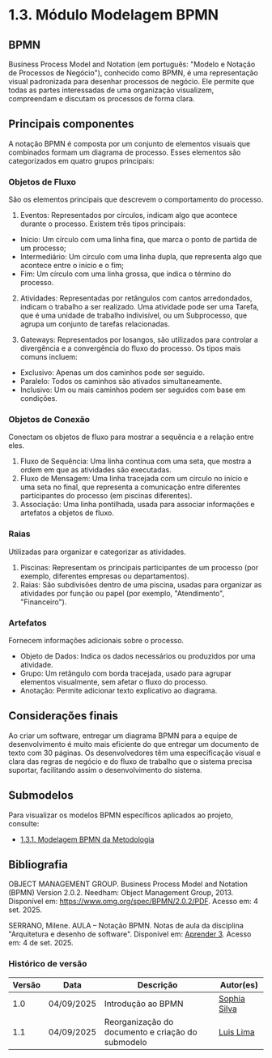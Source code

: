 # 1.3. Módulo Modelagem BPMN

## BPMN 

Business Process Model and Notation (em português: "Modelo e Notação de Processos de Negócio"), conhecido como BPMN, é uma representação visual padronizada para desenhar processos de negócio. Ele permite que todas as partes interessadas de uma organização visualizem, compreendam e discutam os processos de forma clara.

## Principais componentes

A notação BPMN é composta por um conjunto de elementos visuais que combinados formam um diagrama de processo. Esses elementos são categorizados em quatro grupos principais:

### Objetos de Fluxo

São os elementos principais que descrevem o comportamento do processo.

1. Eventos: Representados por círculos, indicam algo que acontece durante o processo. Existem três tipos principais:
- Início: Um círculo com uma linha fina, que marca o ponto de partida de um processo;
- Intermediário: Um círculo com uma linha dupla, que representa algo que acontece entre o início e o fim;
- Fim: Um círculo com uma linha grossa, que indica o término do processo.

2. Atividades: Representadas por retângulos com cantos arredondados, indicam o trabalho a ser realizado. Uma atividade pode ser uma Tarefa, que é uma unidade de trabalho indivisível, ou um Subprocesso, que agrupa um conjunto de tarefas relacionadas.

3. Gateways: Representados por losangos, são utilizados para controlar a divergência e a convergência do fluxo do processo. Os tipos mais comuns incluem:
- Exclusivo: Apenas um dos caminhos pode ser seguido.
- Paralelo: Todos os caminhos são ativados simultaneamente.
- Inclusivo: Um ou mais caminhos podem ser seguidos com base em condições.

### Objetos de Conexão 
Conectam os objetos de fluxo para mostrar a sequência e a relação entre eles.

1. Fluxo de Sequência: Uma linha contínua com uma seta, que mostra a ordem em que as atividades são executadas.
2. Fluxo de Mensagem: Uma linha tracejada com um círculo no início e uma seta no final, que representa a comunicação entre diferentes participantes do processo (em piscinas diferentes).
3. Associação: Uma linha pontilhada, usada para associar informações e artefatos a objetos de fluxo.

### Raias
Utilizadas para organizar e categorizar as atividades.

1. Piscinas: Representam os principais participantes de um processo (por exemplo, diferentes empresas ou departamentos).
2. Raias: São subdivisões dentro de uma piscina, usadas para organizar as atividades por função ou papel (por exemplo, "Atendimento", "Financeiro").

### Artefatos
Fornecem informações adicionais sobre o processo.

- Objeto de Dados: Indica os dados necessários ou produzidos por uma atividade.
- Grupo: Um retângulo com borda tracejada, usado para agrupar elementos visualmente, sem afetar o fluxo do processo.
- Anotação: Permite adicionar texto explicativo ao diagrama.

## Considerações finais
Ao criar um software, entregar um diagrama BPMN para a equipe de desenvolvimento é muito mais eficiente do que entregar um documento de texto com 30 páginas. Os desenvolvedores têm uma especificação visual e clara das regras de negócio e do fluxo de trabalho que o sistema precisa suportar, facilitando assim o desenvolvimento do sistema.

## Submodelos

Para visualizar os modelos BPMN específicos aplicados ao projeto, consulte:

- [1.3.1. Modelagem BPMN da Metodologia](/Base/1.3.1.ModelagemBPMNMetodologia.md)


## Bibliografia

OBJECT MANAGEMENT GROUP. Business Process Model and Notation (BPMN) Version 2.0.2. Needham: Object Management Group, 2013. Disponível em: https://www.omg.org/spec/BPMN/2.0.2/PDF. Acesso em: 4 set. 2025.

SERRANO, Milene. AULA – Notação BPMN. Notas de aula da disciplina "Arquitetura e desenho de software". Disponível em: [Aprender 3](https://aprender3.unb.br/pluginfile.php/3178381/mod_page/content/2/Arquitetura%20e%20Desenho%20de%20software%20-%20Aula%20BPMN%20Exemplos%20-%20Profa.%20Milene.pdf). Acesso em: 4 de set. 2025.

### Histórico de versão

| Versão | Data | Descrição | Autor(es) |
|--------|------|-----------|-----------|
| 1.0 | 04/09/2025 | Introdução ao BPMN | [Sophia Silva](https://github.com/sophiassilva) | 
| 1.1 | 04/09/2025 | Reorganização do documento e criação do submodelo | [Luis Lima](https://github.com/luidooo) |
